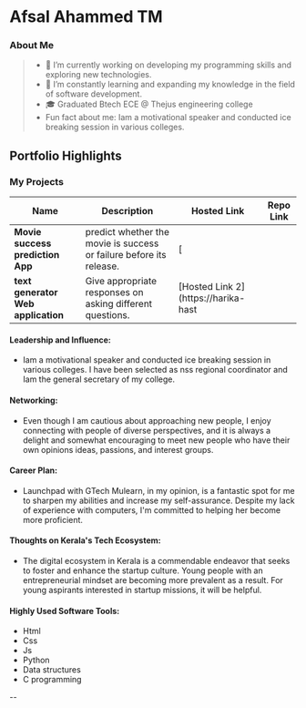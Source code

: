 # Afsal Ahammed TM 

### About Me

> - 🔭 I’m currently working on developing my programming skills and exploring new technologies.
> - 🌱 I’m constantly learning and expanding my knowledge in the field of software development.
> - 🎓 Graduated Btech ECE @ Thejus engineering college 
> - Fun fact about me: Iam a motivational speaker and conducted ice breaking session in various colleges.



## Portfolio Highlights

### My Projects

| Name                | Description                                                               | Hosted Link                              | Repo Link                                                      |
|---------------------|---------------------------------------------------------------------------|------------------------------------------|----------------------------------------------------------------|
| **Movie success prediction App**  | predict whether the movie is success or failure before its release.                                        | [       |
| **text generator Web application**  |  Give appropriate responses on asking different questions.                                       | [Hosted Link 2](https://harika-hast         |

#### Leadership and Influence:

- Iam a motivational speaker and conducted ice breaking session in various colleges. I have been selected as nss regional coordinator and Iam the general secretary of my college.

#### Networking:

- Even though I am cautious about approaching new people, I enjoy connecting with people of diverse perspectives, and it is always a delight and somewhat encouraging to meet new people who have their own opinions ideas, passions, and interest groups.

#### Career Plan:

- Launchpad with GTech Mulearn, in my opinion, is a fantastic spot for me to sharpen my abilities and increase my self-assurance. Despite my lack of experience with computers, I'm committed to helping her become more proficient.

#### Thoughts on Kerala's Tech Ecosystem:

- The digital ecosystem in Kerala is a commendable endeavor that seeks to foster and enhance the startup culture. Young people with an entrepreneurial mindset are becoming more prevalent as a result. For young aspirants interested in startup missions, it will be helpful.


#### Highly Used Software Tools:

- Html
- Css
- Js
- Python
- Data structures
- C programming 

--
